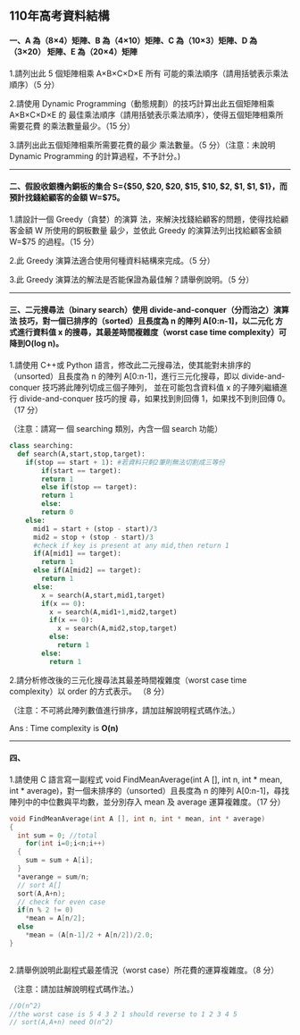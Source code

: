## 110年高考資料結構

#### 一、A 為（8×4）矩陣、B 為（4×10）矩陣、C 為（10×3）矩陣、D 為（3×20） 矩陣、E 為（20×4）矩陣

1.請列出此 5 個矩陣相乘 A×B×C×D×E 所有 可能的乘法順序（請用括號表示乘法順序）（5 分）

2.請使用 Dynamic Programming（動態規劃）的技巧計算出此五個矩陣相乘 A×B×C×D×E 的 最佳乘法順序（請用括號表示乘法順序），使得五個矩陣相乘所需要花費 的乘法數量最少。（15 分）

3.請列出此五個矩陣相乘所需要花費的最少 乘法數量。（5 分）（注意：未說明 Dynamic Programming 的計算過程，不予計分。)

***

#### 二、假設收銀機內銅板的集合 S={$50, $20, $20, $15, $10, $2, $1, $1, $1}，而 預計找錢給顧客的金額 W=$75。

1.請設計一個 Greedy（貪婪）的演算 法，來解決找錢給顧客的問題，使得找給顧客金額 W 所使用的銅板數量 最少，並依此 Greedy 的演算法列出找給顧客金額 W=$75 的過程。（15 分） 

2.此 Greedy 演算法適合使用何種資料結構來完成。（5 分）

3.此 Greedy 演算法的解法是否能保證為最佳解？請舉例說明。（5 分）

***

#### 三、二元搜尋法（binary search）使用 divide-and-conquer（分而治之）演算法 技巧，對一個已排序的（sorted）且長度為 n 的陣列 A[0:n-1]，以二元化 方式進行資料值 x 的搜尋，其最差時間複雜度（worst case time complexity）可降到O(log n)。

1.請使用 C++或 Python 語言，修改此二元搜尋法，使其能對未排序的（unsorted）且長度為 n 的陣列 A[0:n-1]，進行三元化搜尋，即以 divide-and-conquer 技巧將此陣列切成三個子陣列， 並在可能包含資料值 x 的子陣列繼續進行 divide-and-conquer 技巧的搜 尋，如果找到則回傳 1，如果找不到則回傳 0。（17 分）

（注意：請寫一 個 searching 類別，內含一個 search 功能）

```python
class searching:
  def search(A,start,stop,target):
    if(stop == start + 1): #若資料只剩2筆則無法切割成三等份
    	if(start == target): 
        return 1
    	else if(stop == target): 
        return 1
    	else: 
        return 0
    else:
      mid1 = start + (stop - start)/3
      mid2 = stop + (stop - start)/3
      #check if key is present at any mid,then return 1
      if(A[mid1] == target): 
        return 1
      else if(A[mid2] == target): 
        return 1
      else:
        x = search(A,start,mid1,target)
        if(x == 0):
          x = search(A,mid1+1,mid2,target)
          if(x == 0):
            x = search(A,mid2,stop,target)
          else:
            return 1
        else:
          return 1
```

2.請分析修改後的三元化搜尋法其最差時間複雜度（worst case time complexity）以 order 的方式表示。 （8 分）

（注意：不可將此陣列數值進行排序，請加註解說明程式碼作法。）

Ans : Time complexity is **O(n)**

***

#### 四、

1.請使用 C 語言寫一副程式 void FindMeanAverage(int A [], int n, int * mean, int * average)，對一個未排序的（unsorted）且長度為 n 的陣列 A[0:n-1]，尋找陣列中的中位數與平均數，並分別存入 mean 及 average 運算複雜度。（17 分）

```c
void FindMeanAverage(int A [], int n, int * mean, int * average)
{
  int sum = 0; //total
	for(int i=0;i<n;i++)
  {
    sum = sum + A[i];
  }
  *averange = sum/n;
  // sort A[]
  sort(A,A+n);
  // check for even case
  if(n % 2 != 0)
    *mean = A[n/2];
  else
    *mean = (A[n-1]/2 + A[n/2])/2.0;
}
	
```

2.請舉例說明此副程式最差情況（worst case）所花費的運算複雜度。（8 分）

（注意：請加註解說明程式碼作法。）

```c
//O(n^2)
//the worst case is 5 4 3 2 1 should reverse to 1 2 3 4 5 
// sort(A,A+n) need O(n^2)
```

